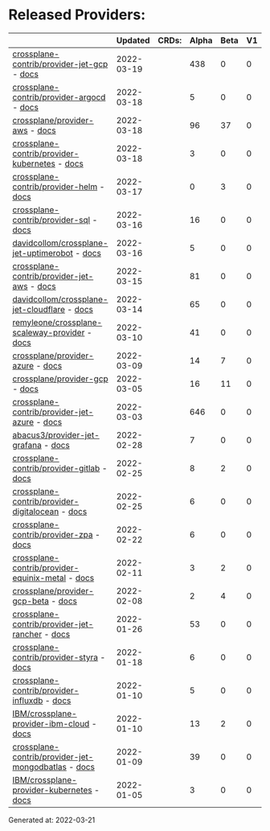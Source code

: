 # Released Providers:

||Updated|CRDs:|Alpha|Beta|V1|
|---|---|---|---|---|---|
|[crossplane-contrib/provider-jet-gcp](https://github.com/crossplane-contrib/provider-jet-gcp) - [docs](https://doc.crds.dev/github.com/crossplane-contrib/provider-jet-gcp@v0.2.0-preview)|2022-03-19||438|0|0|
|[crossplane-contrib/provider-argocd](https://github.com/crossplane-contrib/provider-argocd) - [docs](https://doc.crds.dev/github.com/crossplane-contrib/provider-argocd@v0.1.0)|2022-03-18||5|0|0|
|[crossplane/provider-aws](https://github.com/crossplane/provider-aws) - [docs](https://doc.crds.dev/github.com/crossplane/provider-aws@v0.25.0)|2022-03-18||96|37|0|
|[crossplane-contrib/provider-kubernetes](https://github.com/crossplane-contrib/provider-kubernetes) - [docs](https://doc.crds.dev/github.com/crossplane-contrib/provider-kubernetes@v0.3.0)|2022-03-18||3|0|0|
|[crossplane-contrib/provider-helm](https://github.com/crossplane-contrib/provider-helm) - [docs](https://doc.crds.dev/github.com/crossplane-contrib/provider-helm@v0.10.0)|2022-03-17||0|3|0|
|[crossplane-contrib/provider-sql](https://github.com/crossplane-contrib/provider-sql) - [docs](https://doc.crds.dev/github.com/crossplane-contrib/provider-sql@v0.3.0)|2022-03-16||16|0|0|
|[davidcollom/crossplane-jet-uptimerobot](https://github.com/davidcollom/crossplane-jet-uptimerobot) - [docs](https://doc.crds.dev/github.com/davidcollom/crossplane-jet-uptimerobot@0.0.1)|2022-03-16||5|0|0|
|[crossplane-contrib/provider-jet-aws](https://github.com/crossplane-contrib/provider-jet-aws) - [docs](https://doc.crds.dev/github.com/crossplane-contrib/provider-jet-aws@v0.4.2)|2022-03-15||81|0|0|
|[davidcollom/crossplane-jet-cloudflare](https://github.com/davidcollom/crossplane-jet-cloudflare) - [docs](https://doc.crds.dev/github.com/davidcollom/crossplane-jet-cloudflare@0.0.1)|2022-03-14||65|0|0|
|[remyleone/crossplane-scaleway-provider](https://github.com/remyleone/crossplane-scaleway-provider) - [docs](https://doc.crds.dev/github.com/remyleone/crossplane-scaleway-provider@v0.0.1)|2022-03-10||41|0|0|
|[crossplane/provider-azure](https://github.com/crossplane/provider-azure) - [docs](https://doc.crds.dev/github.com/crossplane/provider-azure@v0.18.1)|2022-03-09||14|7|0|
|[crossplane/provider-gcp](https://github.com/crossplane/provider-gcp) - [docs](https://doc.crds.dev/github.com/crossplane/provider-gcp@v0.20.0)|2022-03-05||16|11|0|
|[crossplane-contrib/provider-jet-azure](https://github.com/crossplane-contrib/provider-jet-azure) - [docs](https://doc.crds.dev/github.com/crossplane-contrib/provider-jet-azure@v0.8.0-preview)|2022-03-03||646|0|0|
|[abacus3/provider-jet-grafana](https://github.com/abacus3/provider-jet-grafana) - [docs](https://doc.crds.dev/github.com/abacus3/provider-jet-grafana@v0.1.0)|2022-02-28||7|0|0|
|[crossplane-contrib/provider-gitlab](https://github.com/crossplane-contrib/provider-gitlab) - [docs](https://doc.crds.dev/github.com/crossplane-contrib/provider-gitlab@v0.2.0)|2022-02-25||8|2|0|
|[crossplane-contrib/provider-digitalocean](https://github.com/crossplane-contrib/provider-digitalocean) - [docs](https://doc.crds.dev/github.com/crossplane-contrib/provider-digitalocean@v0.1.0)|2022-02-25||6|0|0|
|[crossplane-contrib/provider-zpa](https://github.com/crossplane-contrib/provider-zpa) - [docs](https://doc.crds.dev/github.com/crossplane-contrib/provider-zpa@v0.2.0)|2022-02-22||6|0|0|
|[crossplane-contrib/provider-equinix-metal](https://github.com/crossplane-contrib/provider-equinix-metal) - [docs](https://doc.crds.dev/github.com/crossplane-contrib/provider-equinix-metal@v0.0.11)|2022-02-11||3|2|0|
|[crossplane/provider-gcp-beta](https://github.com/crossplane/provider-gcp-beta) - [docs](https://doc.crds.dev/github.com/crossplane/provider-gcp-beta@v0.1.0)|2022-02-08||2|4|0|
|[crossplane-contrib/provider-jet-rancher](https://github.com/crossplane-contrib/provider-jet-rancher) - [docs](https://doc.crds.dev/github.com/crossplane-contrib/provider-jet-rancher@v0.1.0)|2022-01-26||53|0|0|
|[crossplane-contrib/provider-styra](https://github.com/crossplane-contrib/provider-styra) - [docs](https://doc.crds.dev/github.com/crossplane-contrib/provider-styra@v0.2.0)|2022-01-18||6|0|0|
|[crossplane-contrib/provider-influxdb](https://github.com/crossplane-contrib/provider-influxdb) - [docs](https://doc.crds.dev/github.com/crossplane-contrib/provider-influxdb@v0.1.2)|2022-01-10||5|0|0|
|[IBM/crossplane-provider-ibm-cloud](https://github.com/IBM/crossplane-provider-ibm-cloud) - [docs](https://doc.crds.dev/github.com/IBM/crossplane-provider-ibm-cloud@v1.5.0)|2022-01-10||13|2|0|
|[crossplane-contrib/provider-jet-mongodbatlas](https://github.com/crossplane-contrib/provider-jet-mongodbatlas) - [docs](https://doc.crds.dev/github.com/crossplane-contrib/provider-jet-mongodbatlas@v0.2.0)|2022-01-09||39|0|0|
|[IBM/crossplane-provider-kubernetes](https://github.com/IBM/crossplane-provider-kubernetes) - [docs](https://doc.crds.dev/github.com/IBM/crossplane-provider-kubernetes@v1.5.0)|2022-01-05||3|0|0|

Generated at: 2022-03-21